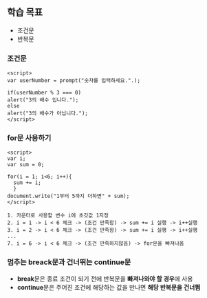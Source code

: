 ## 학습 목표
+ 조건문
+ 반복문

### 조건문

```
<script>
var userNumber = prompt("숫자를 입력하세요.".);

if(userNumber % 3 === 0)
alert("3의 배수 입니다.");
else
alert("3의 배수가 아닙니다.");
</script>
```

### for문 사용하기

```
<script>
var i;
var sum = 0;

for(i = 1; i<6; i++){
  sum += i;
  }
document.write("1부터 5까지 더하면" + sum);
</script>
```

```
1. 카운터로 사용할 변수 i에 초깃값 1지정
2. i = 1 -> i < 6 체크 -> (조건 만족함) -> sum += i 실행 -> i++실행
3. i = 2 -> i < 6 체크 -> (조건 만족함) -> sum += i 실행 -> i++실행
...
7. i = 6 -> i < 6 체크 -> (조건 만족하지않음) -> for문을 빠져나옴
```

### 멈추는 breack문과 건너뛰는 continue문

+ **break**문은 종료 조건이 되기 전에 반복문을 **빠져나와야 할 경우**에 사용
+ **continue**문은 주어진 조건에 해당하는 값을 만나면 **해당 반복문을 건너뜀**
